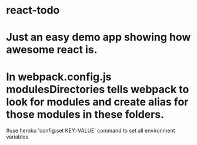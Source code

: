 # react-todo

# Just an easy demo app showing how awesome react is.

# In webpack.config.js modulesDirectories tells webpack to look for modules and create alias for those modules in these folders.


#use heroku 'config:set KEY=VALUE' command to set all environment variables
